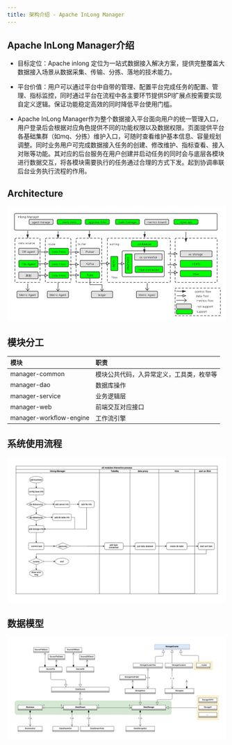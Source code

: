 ```yaml
---
title: 架构介绍 - Apache InLong Manager
---
```


## Apache InLong Manager介绍

+ 目标定位：Apache inlong 定位为一站式数据接入解决方案，提供完整覆盖大数据接入场景从数据采集、传输、分拣、落地的技术能力。

+ 平台价值：用户可以通过平台中自带的管理、配置平台完成任务的配置、管理、指标监控，同时通过平台在流程中各主要环节提供SPI扩展点按需要实现自定义逻辑。保证功能稳定高效的同时降低平台使用门槛。

+ Apache InLong Manager作为整个数据接入平台面向用户的统一管理入口，用户登录后会根据对应角色提供不同的功能权限以及数据权限。页面提供平台各基础集群（如mq、分拣）维护入口，可随时查看维护基本信息、容量规划调整。同时业务用户可完成数据接入任务的创建、修改维护、指标查看、接入对账等功能。其对应的后台服务在用户创建并启动任务的同时会与底层各模块进行数据交互，将各模块需要执行的任务通过合理的方式下发。起到协调串联后台业务执行流程的作用。

## Architecture

![](img/inlong-manager.png)


## 模块分工

| 模块 | 职责 |
| :-----| :---- |
| manager-common | 模块公共代码，入异常定义，工具类，枚举等 |
| manager-dao | 数据库操作 |
| manager-service | 业务逻辑层 |
| manager-web | 前端交互对应接口 |
| manager-workflow-engine | 工作流引擎|

## 系统使用流程
![](img/interactive.jpg)


## 数据模型
![](img/datamodel.jpg)
